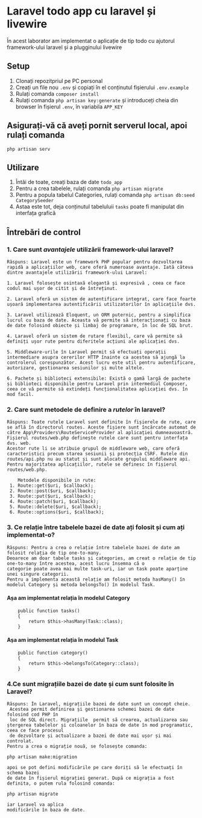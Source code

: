 # Laravel todo app cu laravel și livewire

În acest laborator am implementat o aplicație de tip todo cu ajutorul framework-ului laravel și a plugginului livewire

## Setup

1. Clonați repozitpriul pe PC personal
2. Creați un file nou `.env` și copiați în el conținutul fișierului `.env.example`
3. Rulați comanda `composer install`
4. Rulați comanda `php artisan key:generate` și introduceți cheia din browser în fișierul `.env`, în variabila `APP_KEY`

## Asigurați-vă că aveți pornit serverul local, apoi rulați comanda
```
php artisan serv
```

## Utilizare


1. Întâi de toate, creați baza de date `todo_app`
2. Pentru a crea tabelele, rulați comanda `php artisan migrate`
3. Pentru a popula tabelul Categories, rulați comanda `php artisan db:seed CategorySeeder`
4. Astaa este tot, deja conținutul tabeluluii `tasks` poate fi manipulat din interfața grafică

## Întrebări de control

### 1. Care sunt ***avantajele*** utilizării framework-ului **laravel**?
```text
Răspuns: Laravel este un framework PHP popular pentru dezvoltarea rapidă a aplicațiilor web, care oferă numeroase avantaje. Iată câteva dintre avantajele utilizării framework-ului Laravel:

1. Laravel folosește osintaxă elegantă și expresivă , ceea ce face codul mai ușor de citit și de întreținut.

2. Laravel oferă un sistem de autentificare integrat, care face foarte ușoară implementarea autentificării utilizatorilor în aplicațiile dvs.

3. Laravel utilizează Eloquent, un ORM puternic, pentru a simplifica lucrul cu baza de date. Aceasta vă permite să interacționați cu baza de date folosind obiecte și limbaj de programare, în loc de SQL brut.

4. Laravel oferă un sistem de rutare flexibil, care vă permite să definiți ușor rute pentru diferitele acțiuni ale aplicației dvs.

5. Middleware-urile în Laravel permit să efectuați operații intermediare asupra cererilor HTTP înainte ca acestea să ajungă la controlerul corespunzător. Acest lucru este util pentru autentificare, autorizare, gestionarea sesiunilor și multe altele.

6. Pachete și biblioteci extensibile: Există o gamă largă de pachete și biblioteci disponibile pentru Laravel prin intermediul Composer, ceea ce vă permite să extindeți funcționalitatea aplicației dvs. în mod facil.
```
### 2. Care sunt metodele de definire a ***rutelor*** în **laravel**?
```text
Răspuns: Toate rutele Laravel sunt definite în fișierele de rute, care se află în directorul routes. Aceste fișiere sunt încărcate automat de către App\Providers\RouteServiceProvider al aplicației dumneavoastră. Fișierul routes/web.php definește rutele care sunt pentru interfața dvs. web. 
Acestor rute li se atribuie grupul de middleware web, care oferă caracteristici precum starea sesiunii și protecția CSRF. Rutele din routes/api.php nu au statut și sunt alocate grupului middleware api.
Pentru majoritatea aplicațiilor, rutele se definesc în fișierul routes/web.php. 

    Metodele disponibile in rute: 
 1. Route::get($uri, $callback);
 2. Route::post($uri, $callback);
 3. Route::put($uri, $callback);
 4. Route::patch($uri, $callback);
 5. Route::delete($uri, $callback);
 6. Route::options($uri, $callback);

```
### 3. Ce relație între tabelele bazei de date ați folosit și cum ați implementat-o?
```text
Răspuns: Pentru a crea o relație între tabelele bazei de date am folosit relația de tip one-to-many.
Deoarece am doar tabele tasks și categories, am creat o relație de tip one-to-many între acestea, acest lucru însemna că o 
categorie poate avea mai multe task-uri, iar un task poate aparține unei singure categorii.
Pentru a implementa această relație am folosit metoda hasMany() în modelul Category și metoda belongsTo() în modelul Task.

```
#### Așa am implementat relația în modelul Category
```text
    public function tasks()
    {
        return $this->hasMany(Task::class);
    }
```
#### Așa am implementat relația în modelul Task
```text
    public function category()
    {
        return $this->belongsTo(Category::class);
    }
```
### 4.Ce sunt migrațiile bazei de date și cum sunt folosite în Laravel?
```text
Răspuns: În Laravel, migrațiile bazei de date sunt un concept cheie.
 Acestea permit definirea și gestionarea schemei bazei de date folosind cod PHP în 
 loc de SQL direct. Migrațiile  permit să crearea, actualizarea sau ștergerea tabelelor și coloanelor în baza de date în mod programatic, ceea ce face procesul
 de dezvoltare și actualizare a bazei de date mai ușor și mai controlat.
Pentru a crea o migrație nouă, se folosește comanda: 
```
`php artisan make:migration`
```
apoi se pot defini modificările pe care doriți să le efectuați în schema bazei 
de date în fișierul migrației generat. După ce migrația a fost definita, o putem rula folosind comanda:
```
`php artisan migrate`
```
iar Laravel va aplica
modificările în baza de date.
```
